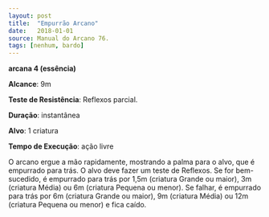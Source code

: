 ```yaml
---
layout: post
title:  "Empurrão Arcano"
date:   2018-01-01
source: Manual do Arcano 76.
tags: [nenhum, bardo]
---
```


**arcana 4 (essência)**

**Alcance**: 9m

**Teste de Resistência**: Reflexos parcial.

**Duração**: instantânea

**Alvo**: 1 criatura

**Tempo de Execução**: ação livre

O arcano ergue a mão rapidamente, mostrando a palma para o alvo, que é empurrado para trás. O alvo deve fazer um teste de Reflexos. Se for bem-sucedido, é empurrado para trás por 1,5m (criatura Grande ou maior), 3m (criatura Média) ou 6m (criatura Pequena ou menor). Se falhar, é empurrado para trás por 6m (criatura Grande ou maior), 9m (criatura Média) ou 12m (criatura Pequena ou menor) e fica caído.
